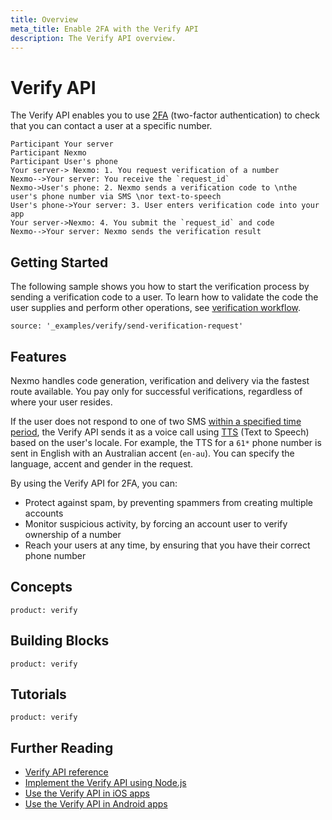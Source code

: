 ```yaml
---
title: Overview
meta_title: Enable 2FA with the Verify API
description: The Verify API overview.
---
```


# Verify API

The Verify API enables you to use [2FA](/concepts/guides/glossary#2fa) (two-factor authentication) to check that you can contact a user at a specific number.

```js_sequence_diagram
Participant Your server
Participant Nexmo
Participant User's phone
Your server-> Nexmo: 1. You request verification of a number
Nexmo-->Your server: You receive the `request_id`
Nexmo->User's phone: 2. Nexmo sends a verification code to \nthe user's phone number via SMS \nor text-to-speech
User's phone->Your server: 3. User enters verification code into your app
Your server->Nexmo: 4. You submit the `request_id` and code
Nexmo-->Your server: Nexmo sends the verification result
```

## Getting Started

The following sample shows you how to start the verification process by sending a verification code to a user. To learn how to validate the code the user supplies and perform other operations, see [verification workflow](/verify/guides/verification-workflow   ).

```building_blocks
source: '_examples/verify/send-verification-request'
```

## Features

Nexmo handles code generation, verification and delivery via the fastest route available. You pay only for successful verifications, regardless of where your user resides.

If the user does not respond to one of two SMS [within a specified time period](/verify/guides/verification-stages), the Verify API sends it as a voice call using [TTS](/concepts/guides/glossary#tts-api) (Text to Speech) based on the user's locale. For example, the TTS for a `61*` phone number is sent in English with an Australian accent (`en-au`). You can specify the language, accent and gender in the request.

By using the Verify API for 2FA, you can:

* Protect against spam, by preventing spammers from creating multiple accounts
* Monitor suspicious activity, by forcing an account user to verify ownership of a number
* Reach your users at any time, by ensuring that you have their correct phone number

## Concepts

```concept_list
product: verify
```

## Building Blocks

```building_block_list
product: verify
```

## Tutorials

```tutorials
product: verify
```

## Further Reading

* [Verify API reference](/api/verify)
* [Implement the Verify API using Node.js](https://www.nexmo.com/blog/2018/05/10/nexmo-verify-api-implementation-guide-dr/)
* [Use the Verify API in iOS apps](https://www.nexmo.com/blog/2018/05/10/add-two-factor-authentication-to-swift-ios-apps-dr/)
* [Use the Verify API in Android apps](https://www.nexmo.com/blog/2018/05/10/add-two-factor-authentication-to-android-apps-with-nexmos-verify-api-dr/)
